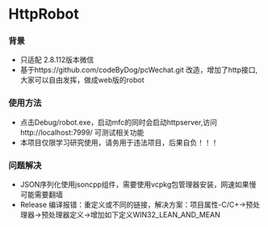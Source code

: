 # HttpRobot

### 背景
* 只适配 2.8.112版本微信
* 基于https://github.com/codeByDog/pcWechat.git 改造，增加了http接口,大家可以自由发挥，做成web版的robot

### 使用方法
* 点击Debug/robot.exe，启动mfc的同时会启动httpserver,访问 http://localhost:7999/ 可测试相关功能
* 本项目仅限学习研究使用，请务用于违法项目，后果自负！！！

### 问题解决
* JSON序列化使用jsoncpp组件，需要使用vcpkg包管理器安装，网速如果慢可能需要翻墙
* Release 编译报错：重定义或不同的链接，解决方案：项目属性-C/C+->预处理器->预处理器定义->增加如下定义WIN32_LEAN_AND_MEAN
